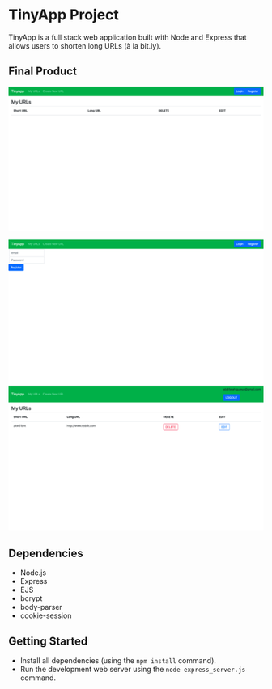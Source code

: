 # TinyApp Project

TinyApp is a full stack web application built with Node and Express that allows users to shorten long URLs (à la bit.ly).

## Final Product

!["TinyApp Home page](https://github.com/AbdiGureye/tinyapp/blob/master/images/screenshot1.png)

!["Register Page"](https://github.com/AbdiGureye/tinyapp/blob/master/images/screenshot2.png)
!["Home page with user logged in"](https://github.com/AbdiGureye/tinyapp/blob/master/images/screenshot3.png)


## Dependencies

- Node.js
- Express
- EJS
- bcrypt
- body-parser
- cookie-session

## Getting Started

- Install all dependencies (using the `npm install` command).
- Run the development web server using the `node express_server.js` command.